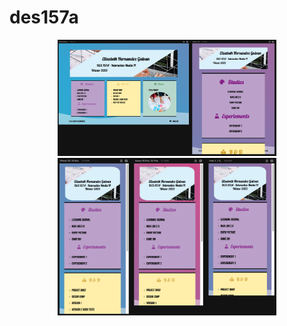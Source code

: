 # des157a
<p align="center">
  <img src="images/portalHome.png" width="350" alt="desktop and tablet screens">
  <img src="images/mobileView.png" width="350" alt="mobile screens">
</p>